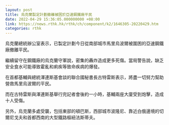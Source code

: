 ```yaml
---
layout: post
title: 烏克蘭製定計劃撤離被困於亞速鋼鐵廠平民
date: 2022-04-29 15:36:05.000000000 +08:00
link: https://news.rthk.hk/rthk/ch/component/k2/1646305-20220429.htm
categories: rthk
---
```


烏克蘭總統辦公室表示，已製定計劃今日從南部城市馬里烏波爾被圍困的亞速鋼鐵廠撤離平民。

繼續留守在鋼鐵廠的烏克蘭守軍說，密集的轟炸造成更多死傷。當局警告說，缺乏安全食水可能導致霍亂和痢疾等致命疾病的爆發。

在首都基輔與總統澤連斯基會談的聯合國秘書長古特雷斯表示，將盡一切努力幫助營救馬里烏波爾的平民。

而在古特雷斯與澤連斯基舉行完記者會後約一小時，基輔兩座大廈受到炮擊，造成十人受傷。

另外，烏克蘭多處受襲，包括東部的頓巴斯，西部城市波隆尼、靠近白俄邊境的切爾尼戈夫和首都西南的大型鐵路樞紐法斯蒂夫。
